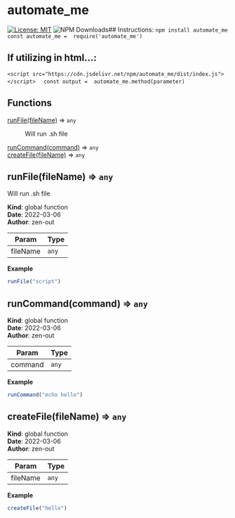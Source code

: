# automate_me
[![License: MIT](https://img.shields.io/badge/License-MIT-yellow.svg)](https://opensource.org/licenses/MIT)
![NPM Downloads](https://img.shields.io/npm/dw/automate_me)## Instructions: 
```npm install automate_me ``` 
 ``` const automate_me =  require('automate_me')```

## If utilizing in html...: 
```<script src="https://cdn.jsdelivr.net/npm/automate_me/dist/index.js"></script> ``` 
 ``` const output =  automate_me.method(parameter)```

## Functions

<dl>
<dt><a href="#runFile">runFile(fileName)</a> ⇒ <code>any</code></dt>
<dd><p>Will run .sh file</p>
</dd>
<dt><a href="#runCommand">runCommand(command)</a> ⇒ <code>any</code></dt>
<dd></dd>
<dt><a href="#createFile">createFile(fileName)</a> ⇒ <code>any</code></dt>
<dd></dd>
</dl>

<a name="runFile"></a>

## runFile(fileName) ⇒ <code>any</code>
Will run .sh file

**Kind**: global function  
**Date**: 2022-03-06  
**Author**: zen-out  

| Param | Type |
| --- | --- |
| fileName | <code>any</code> | 

**Example**  
```js
runFile("script")
```
<a name="runCommand"></a>

## runCommand(command) ⇒ <code>any</code>
**Kind**: global function  
**Date**: 2022-03-06  
**Author**: zen-out  

| Param | Type |
| --- | --- |
| command | <code>any</code> | 

**Example**  
```js
runCommand("echo hello")
```
<a name="createFile"></a>

## createFile(fileName) ⇒ <code>any</code>
**Kind**: global function  
**Date**: 2022-03-06  
**Author**: zen-out  

| Param | Type |
| --- | --- |
| fileName | <code>any</code> | 

**Example**  
```js
createFile("hello")
```